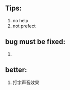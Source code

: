 Tips:
-----
1. no help
2. not prefect

bug must be fixed:
-----------------
1. 

better:
----------------
1. 打字声音效果
